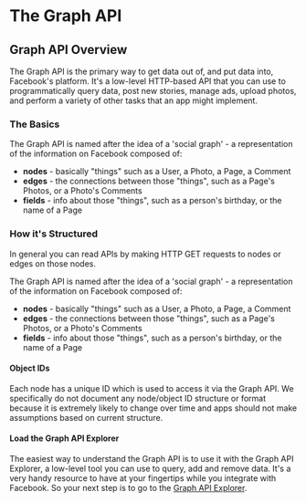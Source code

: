 # The Graph API

## Graph API Overview

The Graph API is the primary way to get data out of, and put data into, Facebook's platform. It's a low-level HTTP-based API that you can use to programmatically query data, post new stories, manage ads, upload photos, and perform a variety of other tasks that an app might implement.


### The Basics

The Graph API is named after the idea of a 'social graph' - a representation of the information on Facebook composed of:

- **nodes** - basically "things" such as a User, a Photo, a Page, a Comment
- **edges** - the connections between those "things", such as a Page's Photos, or a Photo's Comments
- **fields** - info about those "things", such as a person's birthday, or the name of a Page


### How it's Structured

In general you can read APIs by making HTTP GET requests to nodes or edges on those nodes.

The Graph API is named after the idea of a 'social graph' - a representation of the information on Facebook composed of:

- **nodes** - basically "things" such as a User, a Photo, a Page, a Comment
- **edges** - the connections between those "things", such as a Page's Photos, or a Photo's Comments
- **fields** - info about those "things", such as a person's birthday, or the name of a Page

#### Object IDs

Each node has a unique ID which is used to access it via the Graph API. We specifically do not document any node/object ID structure or format because it is extremely likely to change over time and apps should not make assumptions based on current structure.

#### Load the Graph API Explorer

The easiest way to understand the Graph API is to use it with the Graph API Explorer, a low-level tool you can use to query, add and remove data. It's a very handy resource to have at your fingertips while you integrate with Facebook. So your next step is to go to the [Graph API Explorer](https://developers.facebook.com/tools/explorer).
